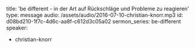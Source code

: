 title: 'be different - in der Art auf Rückschläge und Probleme zu reagieren'
type: message
audio: /assets/audio/2016-07-10-christian-knorr.mp3
id: d08bd210-1f7c-4d6c-aa8f-c612d3c05a02
sermon_series: be-different
speaker:
  - christian-knorr
